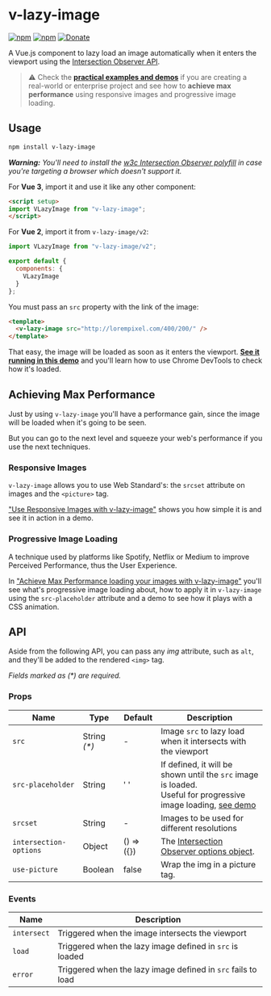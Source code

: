 # v-lazy-image

[![npm](https://img.shields.io/npm/v/v-lazy-image.svg)](https://www.npmjs.com/package/v-lazy-image)
[![npm](https://img.shields.io/npm/dm/v-lazy-image.svg)](https://www.npmjs.com/package/v-lazy-image)
[![Donate](https://img.shields.io/badge/donate-paypal-blue.svg)](https://paypal.me/AJoverMorales)

A Vue.js component to lazy load an image automatically when it enters the viewport using the [Intersection Observer API](https://developer.mozilla.org/docs/Web/API/Intersection_Observer_API).

> ⚠️ Check the **[practical examples and demos](https://vuedose.tips/lazy-loading-images-with-v-lazy-image)** if you are creating a real-world or enterprise project and see how to **achieve max performance** using responsive images and progressive image loading.

## Usage

```bash
npm install v-lazy-image
```

_**Warning:** You'll need to install the [w3c Intersection Observer polyfill](https://github.com/w3c/IntersectionObserver/tree/master/polyfill) in case you're targeting a browser which doesn't support it._

For **Vue 3**, import it and use it like any other component:

```html
<script setup>
import VLazyImage from "v-lazy-image";
</script>
```

For **Vue 2**, import it from `v-lazy-image/v2`:

```js
import VLazyImage from "v-lazy-image/v2";

export default {
  components: {
    VLazyImage
  }
};
```

You must pass an `src` property with the link of the image:

```html
<template>
  <v-lazy-image src="http://lorempixel.com/400/200/" />
</template>
```

That easy, the image will be loaded as soon as it enters the viewport. **[See it running in this demo](https://vuedose.tips/lazy-loading-images-with-v-lazy-image)** and you'll learn how to use Chrome DevTools to check how it's loaded.

## Achieving Max Performance

Just by using `v-lazy-image` you'll have a performance gain, since the image will be loaded when it's going to be seen.

But you can go to the next level and squeeze your web's performance if you use the next techniques.

### Responsive Images

`v-lazy-image` allows you to use Web Standard's: the `srcset` attribute on images and the `<picture>` tag.

["Use Responsive Images with v-lazy-image"](https://vuedose.tips/use-responsive-images-with-v-lazy-image) shows you how simple it is and see it in action in a demo.

### Progressive Image Loading

A technique used by platforms like Spotify, Netflix or Medium to improve Perceived Performance, thus the User Experience.

In ["Achieve Max Performance loading your images with v-lazy-image"](https://vuedose.tips/achieve-max-performance-loading-your-images-with-v-lazy-image) you'll see what's progressive image loading about, how to apply it in `v-lazy-image` using the `src-placeholder` attribute and a demo to see how it plays with a CSS animation.

## API

Aside from the following API, you can pass any *img* attribute, such as `alt`, and they'll be added to the rendered `<img>` tag.

_Fields marked as (\*) are required._

### Props

| Name                   | Type          | Default       | Description                                                                                                                                               |
| ---------------------- | ------------- | ------------- | --------------------------------------------------------------------------------------------------------------------------------------------------------- |
| `src`                  | String _(\*)_ |       -       | Image `src` to lazy load when it intersects with the viewport                                                                                             |
| `src-placeholder`      | String        | ' '           | If defined, it will be shown until the `src` image is loaded. <br> Useful for progressive image loading, [see demo](https://codesandbox.io/s/9l3n6j5944)  |
| `srcset`               | String        |       -       | Images to be used for different resolutions                                                                                                               |
| `intersection-options` | Object        | () => ({})    | The [Intersection Observer options object](https://developer.mozilla.org/en-US/docs/Web/API/Intersection_Observer_API#Creating_an_intersection_observer). |
| `use-picture`          | Boolean       | false         | Wrap the img in a picture tag. |

### Events

| Name        | Description                                              |
| ----------- | -------------------------------------------------------- |
| `intersect` | Triggered when the image intersects the viewport         |
| `load`      | Triggered when the lazy image defined in `src` is loaded |
| `error`     | Triggered when the lazy image defined in `src` fails to load |


<!-- 
* [Simple demo](https://codesandbox.io/s/r5wmj970wm)
* [Responsive images](https://codesandbox.io/s/k2kp64qkq7), by [@aarongarciah](https://twitter.com/aarongarciah)
* [Progressive image loading with animations](https://codesandbox.io/s/9l3n6j5944), by [@aarongarciah](https://twitter.com/aarongarciah)
* [Performant progressive blur using SVG](https://codesandbox.io/s/2ox0z4ymop)

## Progressive Loading

